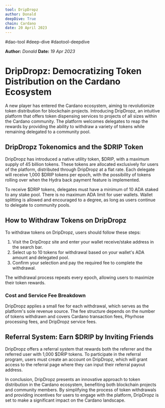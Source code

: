 ```yaml
---
tool: DripDropz
author: Donald
deepDive: True
chain: Cardano
date: 20 April 2023
---
```


#dao-tool #deep-dive #daotool-deepdive

**Author:** *Donald*
**Date:** *19 Apr 2023*


# DripDropz: Democratizing Token Distribution on the Cardano Ecosystem

A new player has entered the Cardano ecosystem, aiming to revolutionize token distribution for blockchain projects. Introducing DripDropz, an intuitive platform that offers token dispensing services to projects of all sizes within the Cardano community. The platform welcomes delegates to reap the rewards by providing the ability to withdraw a variety of tokens while remaining delegated to a community pool.

## DripDropz Tokenomics and the $DRIP Token

DripDropz has introduced a native utility token, $DRIP, with a maximum supply of 45 billion tokens. These tokens are allocated exclusively for users of the platform, distributed through DripDropz at a flat rate. Each delegate will receive 1,000 $DRIP tokens per epoch, with the possibility of tokens rolling over when the Hydra back payment feature is implemented.

To receive $DRIP tokens, delegates must have a minimum of 10 ADA staked to any stake pool. There is no maximum ADA limit for user wallets. Wallet splitting is allowed and encouraged to a degree, as long as users continue to delegate to community pools.

## How to Withdraw Tokens on DripDropz

To withdraw tokens on DripDropz, users should follow these steps:

1. Visit the DripDropz site and enter your wallet receive/stake address in the search bar.
2. Select up to 10 tokens for withdrawal based on your wallet's ADA amount and delegated pool.
3. Confirm your selection and pay the required fee to complete the withdrawal.

The withdrawal process repeats every epoch, allowing users to maximize their token rewards.

### Cost and Service Fee Breakdown

DripDropz applies a small fee for each withdrawal, which serves as the platform's sole revenue source. The fee structure depends on the number of tokens withdrawn and covers Cardano transaction fees, Phyrhose processing fees, and DripDropz service fees.

## Referral System: Earn $DRIP by Inviting Friends

DripDropz offers a referral system that rewards both the referrer and the referred user with 1,000 $DRIP tokens. To participate in the referral program, users must create an account on DripDropz, which will grant access to the referral page where they can input their referral payout address.

In conclusion, DripDropz presents an innovative approach to token distribution in the Cardano ecosystem, benefiting both blockchain projects and community members. By simplifying the process of token withdrawals and providing incentives for users to engage with the platform, DripDropz is set to make a significant impact on the Cardano landscape.
